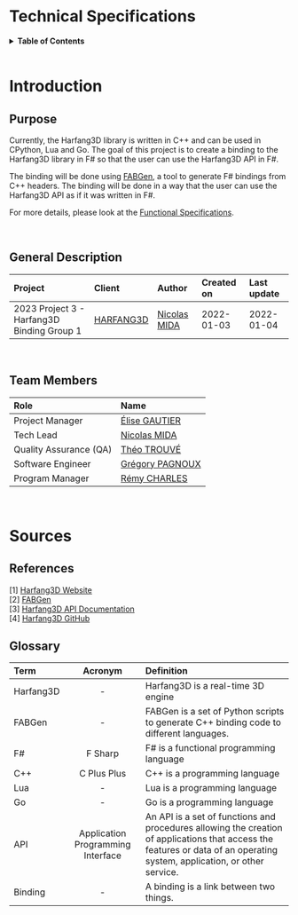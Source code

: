 # Technical Specifications


<details><summary><b>Table of Contents</b></summary>

- [Technical Specifications](#technical-specifications)
- [Introduction](#introduction)
  - [Purpose](#purpose)
  - [General Description](#general-description)
  - [Team Members](#team-members)
- [Sources](#sources)
  - [References](#references)
  - [Glossary](#glossary)
  

</details>
&nbsp;

# Introduction


## Purpose

Currently, the Harfang3D library is written in C++ and can be used in CPython, Lua and Go. The goal of this project is to create a binding to the Harfang3D library in F# so that the user can use the Harfang3D API in F#.

The binding will be done using [FABGen](https://github.com/ejulien/FABGen/), a tool to generate F# bindings from C++ headers. The binding will be done in a way that the user can use the Harfang3D API as if it was written in F#.

For more details, please look at the [Functional Specifications](functional_specifications.md).

&nbsp;
 ## General Description
| Project | Client | Author | Created on | Last update |
|:---|:---|:---|:---|:---|
| 2023 Project 3 - Harfang3D Binding Group 1 | [HARFANG3D](https://github.com/harfang3d/harfang3d)  | [Nicolas MIDA](https://github.com/Nicolas-Mida) | 2022-01-03 | 2022-01-04 |
&nbsp;
## Team Members

| Role | Name |  
|:---|:---|
| Project Manager | [Élise GAUTIER](https://github.com/elisegtr) |
| Tech Lead | [Nicolas MIDA](https://github.com/Nicolas-Mida) |
| Quality Assurance (QA) | [Théo TROUVÉ](https://github.com/TheoTr/) |
| Software Engineer | [Grégory PAGNOUX](https://github.com/Gregory-Pagnoux) |
| Program Manager | [Rémy CHARLES](https://github.com/RemyCHARLES) |


&nbsp;
# Sources
## References

[1] [Harfang3D Website](https://www.harfang3d.com/en_US/)  
[2] [FABGen](https://github.com/ejulien/FABGen/)  
[3] [Harfang3D API Documentation](https://dev.harfang3d.com/docs/2.0.111/man.overview/)  
[4] [Harfang3D GitHub](https://github.com/harfang3d/harfang3d)

## Glossary

| Term | Acronym | Definition |
|:---|:---:|:---|
| Harfang3D | - | Harfang3D is a real-time 3D engine |
| FABGen | - | FABGen is a set of Python scripts to generate C++ binding code to different languages. |
| F# | F Sharp | F# is a functional programming language |
| C++ | C Plus Plus | C++ is a programming language |
| Lua | - | Lua is a programming language |
| Go | - | Go is a programming language |
| API | Application Programming Interface | An API is a set of functions and procedures allowing the creation of applications that access the features or data of an operating system, application, or other service. |
| Binding | - | A binding is a link between two things. |

